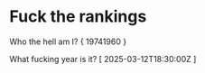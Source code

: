 # Fuck the rankings

Who the hell am I?
{ 19741960 }

What fucking year is it?
[ 2025-03-12T18:30:00Z ]

